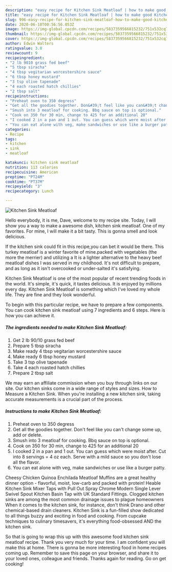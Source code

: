 ```yaml
---
description: "easy recipe for Kitchen Sink Meatloaf | how to make good Kitchen Sink Meatloaf"
title: "easy recipe for Kitchen Sink Meatloaf | how to make good Kitchen Sink Meatloaf"
slug: 996-easy-recipe-for-kitchen-sink-meatloaf-how-to-make-good-kitchen-sink-meatloaf
date: 2020-06-10T00:56:56.053Z
image: https://img-global.cpcdn.com/recipes/5837359566815232/751x532cq70/kitchen-sink-meatloaf-recipe-main-photo.jpg
thumbnail: https://img-global.cpcdn.com/recipes/5837359566815232/751x532cq70/kitchen-sink-meatloaf-recipe-main-photo.jpg
cover: https://img-global.cpcdn.com/recipes/5837359566815232/751x532cq70/kitchen-sink-meatloaf-recipe-main-photo.jpg
author: Edwin Walters
ratingvalue: 3.8
reviewcount: 9
recipeingredient:
- "2 lb 9010 grass fed beef"
- "5 tbsp siracha"
- "4 tbsp vegitarian worcestershire sauce"
- "6 tbsp honey mustard"
- "3 tsp olive tapenade"
- "4 each roasted hatch chillies"
- "2 tbsp salt"
recipeinstructions:
- "Preheat oven to 350 degress"
- "Get all the goodies together. Don&#39;t feel like you can&#39;t change some up, add or delete."
- "Smush into 3 meatloaf for cooking. Bbq sauce on top is optional."
- "Cook on 350 for 30 min, change to 425 for an additional 20"
- "I cooked 2 in a pan and 1 out. You can guess which were moist after. Cut into 8 servings = 4 oz each. Serve with a mild sauce so you don&#39;t lose all the flavor."
- "You can eat alone with veg, make sandwiches or use like a burger patty."
categories:
- Recipe
tags:
- kitchen
- sink
- meatloaf

katakunci: kitchen sink meatloaf 
nutrition: 113 calories
recipecuisine: American
preptime: "PT24M"
cooktime: "PT37M"
recipeyield: "3"
recipecategory: Lunch

---
```



![Kitchen Sink Meatloaf](https://img-global.cpcdn.com/recipes/5837359566815232/751x532cq70/kitchen-sink-meatloaf-recipe-main-photo.jpg)

Hello everybody, it is me, Dave, welcome to my recipe site. Today, I will show you a way to make a awesome dish, kitchen sink meatloaf. One of my favorites. For mine, I will make it a bit tasty. This is gonna smell and look delicious.

If the kitchen sink could fit in this recipe,you can bet it would be there. This turkey meatloaf is a winter favorite of mine.packed with vegetables (the more the merrier) and utilizing a It is a lighter alternative to the heavy beef meatloaf dishes I was served in my childhood. It&#39;s not difficult to prepare, and as long as it isn&#39;t overcooked or under-salted it&#39;s satisfying.

Kitchen Sink Meatloaf is one of the most popular of recent trending foods in the world. It's simple, it's quick, it tastes delicious. It is enjoyed by millions every day. Kitchen Sink Meatloaf is something which I've loved my whole life. They are fine and they look wonderful.


To begin with this particular recipe, we have to prepare a few components. You can cook kitchen sink meatloaf using 7 ingredients and 6 steps. Here is how you can achieve it.

<!--inarticleads1-->

##### The ingredients needed to make Kitchen Sink Meatloaf:

1. Get 2 lb 90/10 grass fed beef
1. Prepare 5 tbsp siracha
1. Make ready 4 tbsp vegitarian worcestershire sauce
1. Make ready 6 tbsp honey mustard
1. Take 3 tsp olive tapenade
1. Take 4 each roasted hatch chillies
1. Prepare 2 tbsp salt


We may earn an affiliate commission when you buy through links on our site. Our kitchen sinks come in a wide range of styles and sizes. How to Measure a Kitchen Sink. When you&#39;re installing a new kitchen sink, taking accurate measurements is a crucial part of the process. 

<!--inarticleads2-->

##### Instructions to make Kitchen Sink Meatloaf:

1. Preheat oven to 350 degress
1. Get all the goodies together. Don&#39;t feel like you can&#39;t change some up, add or delete.
1. Smush into 3 meatloaf for cooking. Bbq sauce on top is optional.
1. Cook on 350 for 30 min, change to 425 for an additional 20
1. I cooked 2 in a pan and 1 out. You can guess which were moist after. Cut into 8 servings = 4 oz each. Serve with a mild sauce so you don&#39;t lose all the flavor.
1. You can eat alone with veg, make sandwiches or use like a burger patty.


Cheesy Chicken Quinoa Enchilada Meatloaf Muffins are a great healthy dinner option - flavorful, moist, low-carb and packed with protein! Heable Kitchen Sink Mixer Taps with Pull Out Spray Chrome Modern Single Lever Swivel Spout Kitchen Basin Tap with UK Standard Fittings. Clogged kitchen sinks are among the most common drainage issues to plague homeowners When it comes to the kitchen sink, for instance, don&#39;t think Drano and other chemical-based drain cleaners. Kitchen Sink is a fun-filled show dedicated to all things buzzy and exciting in food and cooking. From cupcake techniques to culinary timesavers, it&#39;s everything food-obsessed AND the kitchen sink. 

So that is going to wrap this up with this awesome food kitchen sink meatloaf recipe. Thank you very much for your time. I am confident you will make this at home. There is gonna be more interesting food in home recipes coming up. Remember to save this page on your browser, and share it to your loved ones, colleague and friends. Thanks again for reading. Go on get cooking!
